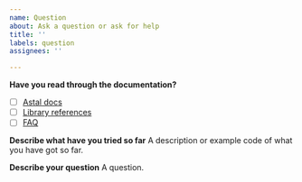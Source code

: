 ```yaml
---
name: Question
about: Ask a question or ask for help
title: ''
labels: question
assignees: ''

---
```


**Have you read through the documentation?**
- [ ] [Astal docs](https://aylur.github.io/astal/)
- [ ] [Library references](https://aylur.github.io/astal/guide/libraries/references)
- [ ] [FAQ](https://aylur.github.io/astal/guide/typescript/faq)

**Describe what have you tried so far**
A description or example code of what you have got so far.

**Describe your question**
A question.

